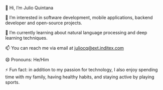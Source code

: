 👋 Hi, I’m Julio Quintana

👀 I’m interested in software development, mobile applications, backend developer and open-source projects.

🌱 I’m currently learning about natural language processing and deep learning techniques.

📫 You can reach me via email at juliocq@ext.inditex.com

😄 Pronouns: He/Him

⚡ Fun fact: in addition to my passion for technology, I also enjoy spending time with my family, having healthy habits, and staying active by playing sports.
